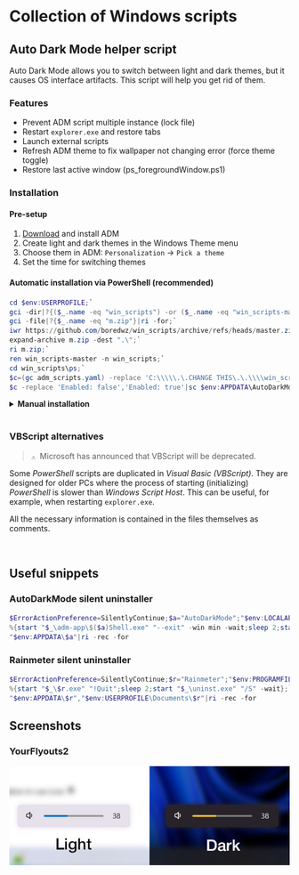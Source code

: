 # Collection of Windows scripts



## Auto Dark Mode helper script

Auto Dark Mode allows you to switch between light and dark themes, but it causes OS interface artifacts. This script will help you get rid of them.

### Features

- Prevent ADM script multiple instance (lock file)  
- Restart `explorer.exe` and restore tabs  
- Launch external scripts  
- Refresh ADM theme to fix wallpaper not changing error (force theme toggle)  
- Restore last active window (ps_foregroundWindow.ps1)

### Installation

#### Pre-setup

1. [Download](https://github.com/AutoDarkMode/Windows-Auto-Night-Mode) and install ADM
2. Create light and dark themes in the Windows Theme menu
3. Choose them in ADM: `Personalization` -> `Pick a theme`
4. Set the time for switching themes

#### Automatic installation via PowerShell (recommended)

```powershell
cd $env:USERPROFILE;`
gci -dir|?{($_.name -eq "win_scripts") -or ($_.name -eq "win_scripts-master")}|ri -for;`
gci -file|?{$_.name -eq "m.zip"}|ri -for;`
iwr https://github.com/boredwz/win_scripts/archive/refs/heads/master.zip -o m.zip;`
expand-archive m.zip -dest ".\";`
ri m.zip;`
ren win_scripts-master -n win_scripts;`
cd win_scripts\ps;`
$c=(gc adm_scripts.yaml) -replace 'C:\\\\\.\.CHANGE THIS\.\.\\\\win_scripts\\\\ps',((gl).Path -replace '\\','\\');`
$c -replace 'Enabled: false','Enabled: true'|sc $env:APPDATA\AutoDarkMode\scripts.yaml -for
```

<details><summary><b>Manual installation</b></summary>

<br>

1. Clone this repository, or download and extract **[master.zip](https://github.com/boredwz/win_scripts/archive/refs/heads/master.zip)**
2. In `adm_scripts.yaml` change _WorkingDirectory_ to the `..\win_scripts\ps` folder
3. Rename `adm_scripts.yaml` -> `scripts.yaml`
4. Copy -> `%APPDATA%\AutoDarkMode\scripts.yaml`
5. Enable scripts in ADM settings

> `💡`&nbsp; Enable **Debug mode** in ADM Settings and check `service.log` for syntax errors. Look for this lines: `AdmConfigMonitor.OnChangedScriptConfig`

</details>

<br>

###  VBScript alternatives

> `⚠️`&nbsp; Microsoft has announced that VBScript will be deprecated. 

Some _PowerShell_ scripts are duplicated in _Visual Basic (VBScript)_. They are designed for older PCs where the process of starting (initializing) _PowerShell_ is slower than _Windows Script Host_. This can be useful, for example, when restarting `explorer.exe`.

All the necessary information is contained in the files themselves as comments.

<br>



## Useful snippets

### AutoDarkMode silent uninstaller

```powershell
$ErrorActionPreference=SilentlyContinue;$a="AutoDarkMode";"$env:LOCALAPPDATA\Programs\$a"|`
%{start "$_\adm-app\$($a)Shell.exe" "--exit" -win min -wait;sleep 2;start "$_\unins000.exe" "/VERYSILENT" -wait};`
"$env:APPDATA\$a"|ri -rec -for
```

### Rainmeter silent uninstaller

```powershell
$ErrorActionPreference=SilentlyContinue;$r="Rainmeter";"$env:PROGRAMFILES\$r"|`
%{start "$_\$r.exe" "!Quit";sleep 2;start "$_\uninst.exe" "/S" -wait};`
"$env:APPDATA\$r","$env:USERPROFILE\Documents\$r"|ri -rec -for
```

## Screenshots

### YourFlyouts2

![YF2](./Screenshots/Theme_YF2.jpg)